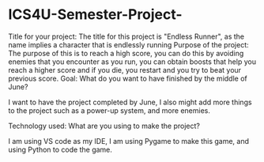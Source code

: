 # ICS4U-Semester-Project-


Title for your project:
The title for this project is "Endless Runner", as the name implies a character that is endlessly running
Purpose of the project:
The purpose of this is to reach a high score, you can do this by avoiding enemies that you encounter as you run, you can obtain boosts that help you reach a higher score and if you die, you restart and you try to beat your previous score.
Goal: What do you want to have finished by the middle of June?

I want to have the project completed by June, I also might add more things to the project such as a power-up system, and more enemies.

Technology used: What are you using to make the project?

I am using VS code as my IDE, I am using Pygame to make this game, and using Python to code the game.



